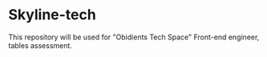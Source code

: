 # Skyline-tech
This repository will be used for "Obidients Tech Space" Front-end engineer, tables assessment.
